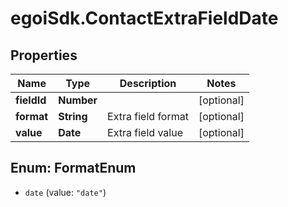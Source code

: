 # egoiSdk.ContactExtraFieldDate

## Properties
Name | Type | Description | Notes
------------ | ------------- | ------------- | -------------
**fieldId** | **Number** |  | [optional] 
**format** | **String** | Extra field format | [optional] 
**value** | **Date** | Extra field value | [optional] 


<a name="FormatEnum"></a>
## Enum: FormatEnum


* `date` (value: `"date"`)




